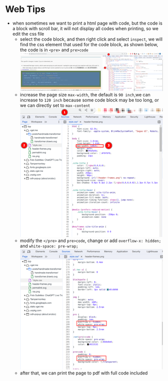 # Web Tips

- when sometimes we want to print a html page with code, but the code is a block with scroll bar, it will not display all codes when printing, so we edit the css file
  - select the code block, and then right click and select `inspect`, we will find the css element that used for the code block, as shown below, the code is in `<pre>` and `pre>code`
    ![codeblock](images/enable-html-page-code-display-all-witout-scroll-01.png)
  - increase the page size `max-width`, the default is `90 inch`,we can increase to `120 inch` because some code block may be too long, or we can directly set to `max-content`
    ![codeblock2](images/enable-html-page-code-display-all-witout-scroll-02.png)
  - modify the `</pre>` and `pre>code`, change or add `overflow-x: hidden;` and `white-space: pre-wrap;`
    ![codeblock3](images/enable-html-page-code-display-all-witout-scroll-03.png)
  - after that, we can print the page to pdf with full code included
